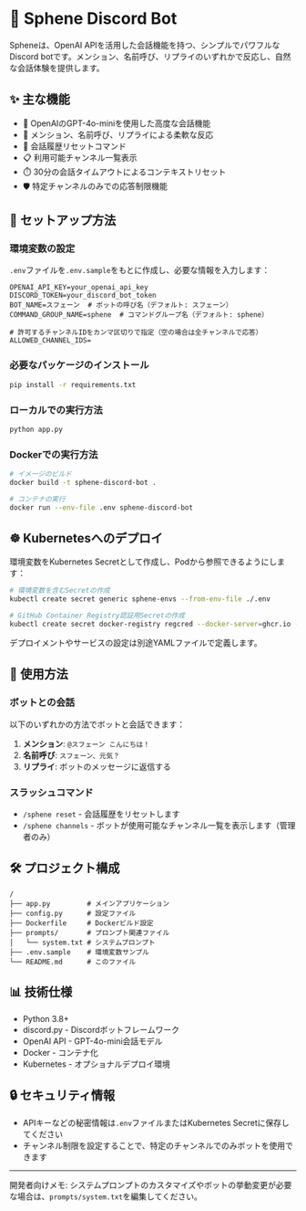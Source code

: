 # 🔮 Sphene Discord Bot

Spheneは、OpenAI APIを活用した会話機能を持つ、シンプルでパワフルなDiscord botです。メンション、名前呼び、リプライのいずれかで反応し、自然な会話体験を提供します。

## ✨ 主な機能

- 💬 OpenAIのGPT-4o-miniを使用した高度な会話機能
- 👋 メンション、名前呼び、リプライによる柔軟な反応
- 🔄 会話履歴リセットコマンド
- 📋 利用可能チャンネル一覧表示
- ⏱️ 30分の会話タイムアウトによるコンテキストリセット
- 🛡️ 特定チャンネルのみでの応答制限機能

## 🚀 セットアップ方法

### 環境変数の設定

`.env`ファイルを`.env.sample`をもとに作成し、必要な情報を入力します：

```
OPENAI_API_KEY=your_openai_api_key
DISCORD_TOKEN=your_discord_bot_token
BOT_NAME=スフェーン  # ボットの呼び名（デフォルト: スフェーン）
COMMAND_GROUP_NAME=sphene  # コマンドグループ名（デフォルト: sphene）

# 許可するチャンネルIDをカンマ区切りで指定（空の場合は全チャンネルで応答）
ALLOWED_CHANNEL_IDS=
```

### 必要なパッケージのインストール

```bash
pip install -r requirements.txt
```

### ローカルでの実行方法

```bash
python app.py
```

### Dockerでの実行方法

```bash
# イメージのビルド
docker build -t sphene-discord-bot .

# コンテナの実行
docker run --env-file .env sphene-discord-bot
```

## ☸️ Kubernetesへのデプロイ

環境変数をKubernetes Secretとして作成し、Podから参照できるようにします：

```bash
# 環境変数を含むSecretの作成
kubectl create secret generic sphene-envs --from-env-file ./.env

# GitHub Container Registry認証用Secretの作成
kubectl create secret docker-registry regcred --docker-server=ghcr.io --docker-username=<GitHubユーザー名> --docker-password=<GitHubトークン>
```

デプロイメントやサービスの設定は別途YAMLファイルで定義します。

## 📝 使用方法

### ボットとの会話

以下のいずれかの方法でボットと会話できます：

1. **メンション**: `@スフェーン こんにちは！`
2. **名前呼び**: `スフェーン、元気？`
3. **リプライ**: ボットのメッセージに返信する

### スラッシュコマンド

- `/sphene reset` - 会話履歴をリセットします
- `/sphene channels` - ボットが使用可能なチャンネル一覧を表示します（管理者のみ）

## 🛠️ プロジェクト構成

```
/
├── app.py         # メインアプリケーション
├── config.py      # 設定ファイル
├── Dockerfile     # Dockerビルド設定
├── prompts/       # プロンプト関連ファイル
│   └── system.txt # システムプロンプト
├── .env.sample    # 環境変数サンプル
└── README.md      # このファイル
```

## 📊 技術仕様

- Python 3.8+
- discord.py - Discordボットフレームワーク
- OpenAI API - GPT-4o-mini会話モデル
- Docker - コンテナ化
- Kubernetes - オプショナルデプロイ環境

## 🔒 セキュリティ情報

- APIキーなどの秘密情報は`.env`ファイルまたはKubernetes Secretに保存してください
- チャンネル制限を設定することで、特定のチャンネルでのみボットを使用できます

---

開発者向けメモ: システムプロンプトのカスタマイズやボットの挙動変更が必要な場合は、`prompts/system.txt`を編集してください。
